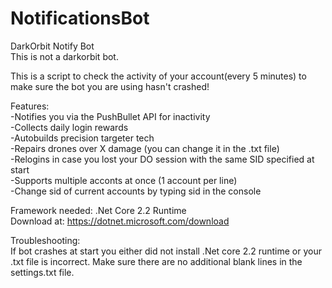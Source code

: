 # NotificationsBot
DarkOrbit Notify Bot  
This is not a darkorbit bot.

This is a script to check the activity of your account(every 5 minutes) to make sure the bot you are using hasn't crashed!

Features:  
-Notifies you via the PushBullet API for inactivity  
-Collects daily login rewards  
-Autobuilds precision targeter tech  
-Repairs drones over X damage (you can change it in the .txt file)  
-Relogins in case you lost your DO session with the same SID specified at start   
-Supports multiple acconts at once (1 account per line)  
-Change sid of current accounts by typing sid in the console  

Framework needed:
.Net Core 2.2 Runtime  
Download at: https://dotnet.microsoft.com/download

Troubleshooting:  
If bot crashes at start you either did not install .Net core 2.2 runtime or your .txt file is incorrect.  Make sure there are no additional blank lines in the settings.txt file.
